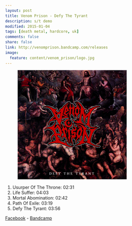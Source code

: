 ```yaml
---
layout: post
title: Venom Prison - Defy The Tyrant
description: s/t demo
modified: 2015-01-04
tags: [death metal, hardcore, uk]
comments: false
share: false
link: http://venomprison.bandcamp.com/releases
image:
  feature: content/venom_prison/logo.jpg
---
```


<figure>
  <img src="/images/content/venom_prison/cover.jpg" alt="venom prison cover">
</figure>

1. Usurper Of The Throne: 02:31
2. Life Suffer: 04:03
3. Mortal Abomination: 02:42
4. Path Of Exile: 03:19
5. Defy The Tyrant: 03:56

[Facebook](https://www.facebook.com/venomprison) - [Bandcamp](http://venomprison.bandcamp.com/releases)